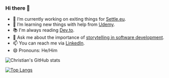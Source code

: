 ### Hi there 👋

- 🔭 I’m currently working on exiting things for [Settle.eu](https://settle.eu/).
- 🌱 I’m learning new things with help from [Udemy](https://www.udemy.com/).
- 📚 I'm always reading [Dev.to](https://dev.to/).
- 💬 Ask me about the importance of [storytelling in software development](https://www.linkedin.com/pulse/art-storytelling-software-development-christian-wick/).
- 📫 You can reach me via [LinkedIn](https://www.linkedin.com/in/iamchriswick/).
- 😄 Pronouns: He/Him

<!--
**iamchriswick/iamchriswick** is a ✨ _special_ ✨ repository because its `README.md` (this file) appears on your GitHub profile.

Here are some ideas to get you started:

- 🔭 I’m currently working on ...
- 🌱 I’m currently learning ...
- 👯 I’m looking to collaborate on ...
- 🤔 I’m looking for help with ...
- 💬 Ask me about ...
- 📫 How to reach me: ...
- 😄 Pronouns: ...
- ⚡ Fun fact: ...
-->

![Christian's GitHub stats](https://github-readme-stats.vercel.app/api?username=iamchriswick&count_private=true)

[![Top Langs](https://github-readme-stats.vercel.app/api/top-langs/?username=iamchriswick&layout=compact)](https://github.com/iamchriswick/github-readme-stats)
<!-- [![Christian's wakatime stats](https://github-readme-stats.vercel.app/api/wakatime?username=iamchriswick)](https://github.com/anuraghazra/github-readme-stats) -->

